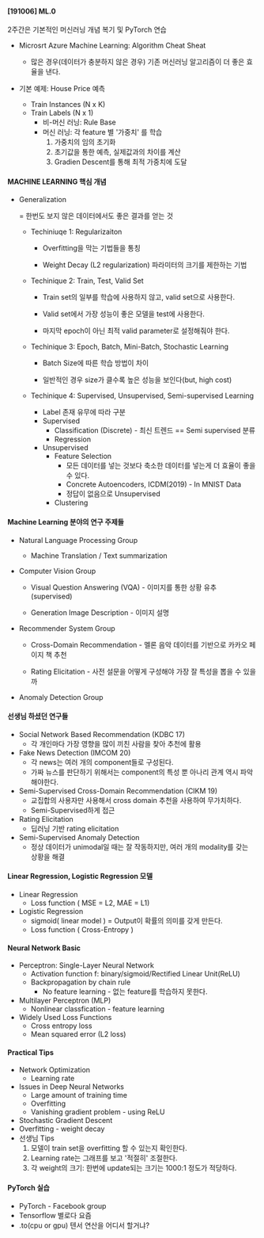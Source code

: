 #### [191006] ML.0

2주간은 기본적인 머신러닝 개념 복기 및 PyTorch 연습



- Microsrt Azure Machine Learning: Algorithm Cheat Sheat
  - 많은 경우(데이터가 충분하지 않은 경우) 기존 머신러닝 알고리즘이 더 좋은 효율을 낸다.



- 기본 예제: House Price 예측
  - Train Instances (N x K)
  - Train Labels (N x 1)
    - 비-머신 러닝: Rule Base
    - 머신 러닝: 각 feature 별 '가중치' 를 학습
      1. 가중치의 임의 초기화
      2. 초기값을 통한 예측, 실제값과의 차이를 계산
      3. Gradien Descent를 통해 최적 가중치에 도달



#### MACHINE LEARNING 핵심 개념

- Generalization

  = 한번도 보지 않은 데이터에서도 좋은 결과를 얻는 것

  

  - Techiniuqe 1: Regularizaiton

    - Overfitting을 막는 기법들을 통칭

    - Weight Decay (L2 regularization) 파라미터의 크기를 제한하는 기법

      

  - Techinique 2: Train, Test, Valid Set

    - Train set의 일부를 학습에 사용하지 않고, valid set으로 사용한다.

    - Valid set에서 가장 성능이 좋은 모델을 test에 사용한다.

    - 마지막 epoch이 아닌 최적 valid parameter로 설정해줘야 한다.

      

  - Techinique 3: Epoch, Batch, Mini-Batch, Stochastic Learning

    - Batch Size에 따른 학습 방법이 차이

    - 일반적인 경우 size가 클수록 높은 성능을 보인다(but, high cost)

      

  - Techinique 4: Supervised, Unsupervised, Semi-supervised Learning

    - Label 존재 유무에 따라 구분
    - Supervised
      - Classification  (Discrete) - 최신 트렌드 == Semi supervised 분류
      - Regression
    - Unsupervised
      - Feature Selection
        - 모든 데이터를 넣는 것보다 축소한 데이터를 넣는게 더 효율이 좋을 수 있다.
        - Concrete Autoencoders, ICDM(2019) - In MNIST Data
        - 정답이 없음으로 Unsupervised
      - Clustering



#### Machine Learning 분야의 연구 주제들

- Natural Language Processing Group

  - Machine Translation / Text summarization

    

- Computer Vision Group

  - Visual Question Answering (VQA) - 이미지를 통한 상황 유추 (supervised)

  - Generation Image Description - 이미지 설명

    

- Recommender System Group

  - Cross-Domain Recommendation - 멜론 음악 데이터를 기반으로 카카오 페이지 책 추천

  - Rating Elicitation - 사전 설문을 어떻게 구성해야 가장 잘 특성을 뽑을 수 있을까

    

- Anomaly Detection Group



#### 선생님 하셨던 연구들

- Social Network Based Recommendation (KDBC 17)
  - 각 개인마다 가장 영향을 많이 끼친 사람을 찾아 추천에 활용
- Fake News Detection (IMCOM 20)
  - 각 news는 여러 개의 component들로 구성된다.
  - 가짜 뉴스를 판단하기 위해서는 component의 특성 뿐 아나리 관계 역시 파악해야한다.
- Semi-Supervised Cross-Domain Recommendation (CIKM 19)
  - 교집합의 사용자만 사용해서 cross domain 추천을 사용하여 무가치하다.
  - Semi-Supervised하게 접근
- Rating Elicitation
  - 딥러닝 기반 rating elicitation
- Semi-Supervised Anomaly Detection
  - 정상 데이터가 unimodal일 때는 잘 작동하지만, 여러 개의 modality를 갖는 상황을 해결



#### Linear Regression, Logistic Regression 모델

- Linear Regression
  - Loss function ( MSE = L2, MAE = L1)
- Logistic Regression
  - sigmoid( linear model ) = Output이 확률의 의미를 갖게 만든다.
  - Loss function  ( Cross-Entropy )



#### Neural Network Basic

- Perceptron: Single-Layer Neural Network
  - Activation function f: binary/sigmoid/Rectified Linear Unit(ReLU)
  - Backpropagation by chain rule
    - No feature learning - 없는 feature를 학습하지 못한다.
- Multilayer Perceptron (MLP)
  - Nonlinear classfication - feature learning
- Widely Used Loss Functions
  - Cross entropy loss
  - Mean squared error (L2 loss)



#### Practical Tips

- Network Optimization
  - Learning rate
- Issues in Deep Neural Networks
  - Large amount of training time
  - Overfitting
  - Vanishing gradient problem - using ReLU
- Stochastic Gradient Descent
- Overfitting - weight decay
- 선생님 Tips
  1. 모델이 train set을 overfitting 할 수 있는지 확인한다.
  2. Learning rate는 그래프를 보고 '적절히' 조절한다.
  3. 각 weight의 크기: 한번에 update되는 크기는 1000:1 정도가 적당하다.



#### PyTorch 실습

- PyTorch - Facebook group
- Tensorflow 별로다 요즘
- .to(cpu or gpu) 텐서 연산을 어디서 할거냐?


